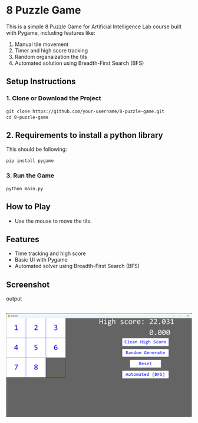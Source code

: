 <!DOCTYPE html>
<html lang="en">
<head>
  <meta charset="UTF-8">
  <!-- <title>8 Puzzle Game - README</title> -->
</head>
<body>
  <h1>8 Puzzle Game</h1>
  <p>This is a simple 8 Puzzle Game for Artificial Intelligence Lab course built with Pygame, including features like:
<ol>
<li>Manual tile movement</li>
<li>Timer and high score tracking</li>
<li>Random organaization the tils</li>
<li>Automated solution using Breadth-First Search (BFS)</li>
</ol>
</p>

  

  <h2>Setup Instructions</h2>

  <h3>1. Clone or Download the Project</h3>
  <pre><code>git clone https://github.com/your-username/8-puzzle-game.git
cd 8-puzzle-game</code></pre>



  <h2>2. Requirements to install a python library </h2>
  <p>This should be following:</p>
  <pre><code>pip install pygame</code></pre>

  <h3>3. Run the Game</h3>
  <pre><code>python main.py</code></pre>

  <h2>How to Play</h2>
  <ul>
    <li>Use the mouse to move the tils.
  </ul>

  <h2>Features</h2>
  <ul>
    <li>Time tracking and high score</li>
    <li>Basic UI with Pygame</li>
    <li>Automated solver using Breadth-First Search (BFS)</li>
  </ul>
 <h2>Screenshot</h2>
 <p> output </p>
 <br>
<img src="output\1st.png"/>

</body>
</html>
